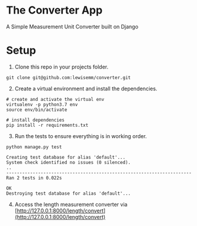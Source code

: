 # The Converter App
A Simple Measurement Unit Converter built on Django

# Setup
1. Clone this repo in your projects folder.

```
git clone git@github.com:lewisemm/converter.git
```

2. Create a virtual environment and install the dependencies.

```
# create and activate the virtual env
virtualenv -p python3.7 env
source env/bin/activate

# install dependencies
pip install -r requirements.txt
```
3. Run the tests to ensure everything is in working order.

```
python manage.py test

Creating test database for alias 'default'...
System check identified no issues (0 silenced).
..
----------------------------------------------------------------------
Ran 2 tests in 0.022s

OK
Destroying test database for alias 'default'...
```

4. Access the length measurement converter via [http://127.0.0.1:8000/length/convert](http://127.0.0.1:8000/length/convert)
